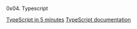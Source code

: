 0x04. Typescript

[TypeScript in 5 minutes](https://www.typescriptlang.org/docs/handbook/typescript-in-5-minutes.html)
[TypeScript documentation](https://www.typescriptlang.org/docs/handbook/basic-types.html)

